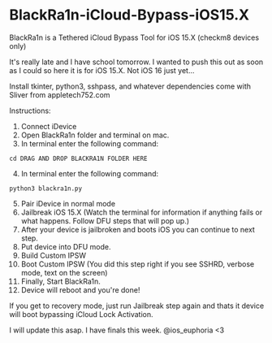 # BlackRa1n-iCloud-Bypass-iOS15.X
BlackRa1n is a Tethered iCloud Bypass Tool for iOS 15.X (checkm8 devices only)


It's really late and I have school tomorrow. I wanted to push this out as soon as I could so here it is for iOS 15.X. Not iOS 16 just yet...

Install tkinter, python3, sshpass, and whatever dependencies come with Sliver from appletech752.com

Instructions:
1. Connect iDevice
2. Open BlackRa1n folder and terminal on mac. 
3. In terminal enter the following command:
```
cd DRAG AND DROP BLACKRA1N FOLDER HERE
```
4. In terminal enter the following command:
```
python3 blackra1n.py
```
5. Pair iDevice in normal mode
6. Jailbreak iOS 15.X 
(Watch the terminal for information if anything fails or what happens. Follow DFU steps that will pop up.)
7. After your device is jailbroken and boots iOS you can continue to next step.
8. Put device into DFU mode.
8. Build Custom IPSW
9. Boot Custom IPSW (You did this step right if you see SSHRD, verbose mode, text on the screen)
10. Finally, Start BlackRa1n.
11. Device will reboot and you're done! 

If you get to recovery mode, just run Jailbreak step again and thats it device will boot bypassing iCloud Lock Activation.


I will update this asap. I have finals this week.
@ios_euphoria <3
